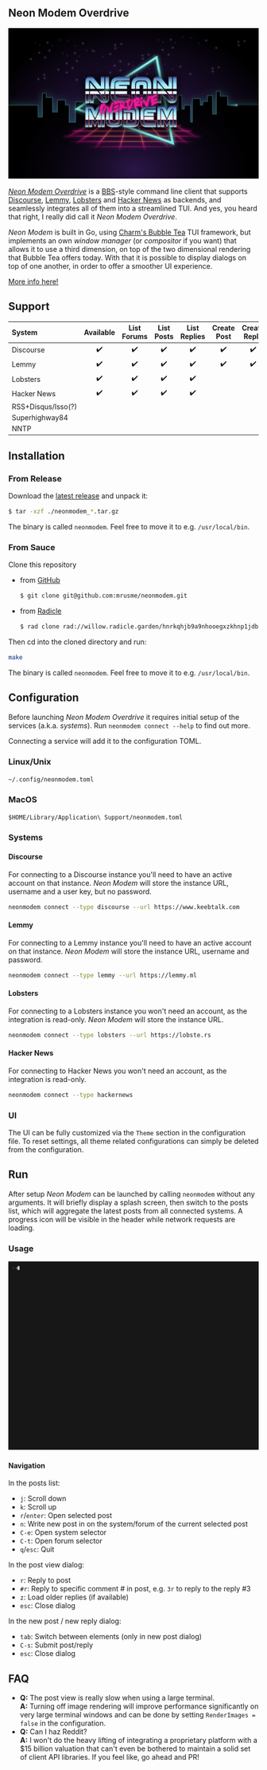 Neon Modem Overdrive
--------------------

![Neon Modem Overdrive](splashscreen.png)

[*Neon Modem Overdrive*][neonmodem] is a [BBS][wiki-bbs]-style command line client that 
supports [Discourse][discourse], [Lemmy][lemmy], [Lobsters][lobsters] and 
[Hacker News][hackernews] as backends, and seamlessly integrates all of them 
into a streamlined TUI. And yes, you heard that right, I really did call it 
*Neon Modem Overdrive*.

*Neon Modem* is built in Go, using [Charm's Bubble Tea][bubbletea] TUI 
framework, but implements an own *window manager* (or *compositor* if you want) 
that allows it to use a third dimension, on top of the two dimensional rendering 
that Bubble Tea offers today. With that it is possible to display dialogs on top 
of one another, in order to offer a smoother UI experience.

[More info here!](https://xn--gckvb8fzb.com/get-the-bbs-scene-vibes-back-with-neonmodem-overdrive/)


## Support

| System             | Available          | List Forums        | List Posts         | List Replies       | Create Post        | Create Reply       |
| :----------------- | :----------------: | :----------------: | :----------------: | :----------------: | :----------------: | :----------------: |
| Discourse          | :heavy_check_mark: | :heavy_check_mark: | :heavy_check_mark: | :heavy_check_mark: | :heavy_check_mark: | :heavy_check_mark: |
| Lemmy              | :heavy_check_mark: | :heavy_check_mark: | :heavy_check_mark: | :heavy_check_mark: | :heavy_check_mark: | :heavy_check_mark: |
| Lobsters           | :heavy_check_mark: | :heavy_check_mark: | :heavy_check_mark: | :heavy_check_mark: |                    |                    |
| Hacker News        | :heavy_check_mark: | :heavy_check_mark: | :heavy_check_mark: | :heavy_check_mark: |                    |                    |
| RSS+Disqus/Isso(?) |                    |                    |                    |                    |                    |                    |
| Superhighway84     |                    |                    |                    |                    |                    |                    |
| NNTP               |                    |                    |                    |                    |                    |                    |


[neonmodem]: https://neonmodem.com
[wiki-bbs]: https://en.wikipedia.org/wiki/Bulletin_board_system
[discourse]: https://github.com/discourse
[lemmy]: https://github.com/LemmyNet
[lobsters]: https://github.com/lobsters/lobsters
[hackernews]: https://news.ycombinator.com
[bubbletea]: https://github.com/charmbracelet/bubbletea


## Installation

### From Release

Download the [latest
release](https://github.com/mrusme/neonmodem/releases/latest) and unpack
it:

```sh
$ tar -xzf ./neonmodem_*.tar.gz
```

The binary is called `neonmodem`. Feel free to move it to e.g. `/usr/local/bin`.


### From Sauce

Clone this repository

- from [GitHub](https://github.com/mrusme/neonmodem)
  ```sh
  $ git clone git@github.com:mrusme/neonmodem.git
  ```
- from 
  [Radicle](https://app.radicle.xyz/seeds/willow.radicle.garden/neonmodem/tree)
  ```sh
  $ rad clone rad://willow.radicle.garden/hnrkqhjb9a9nhooegxzkhnp1jdb8p3j9wfzwy
  ```

Then cd into the cloned directory and run:

```sh
make
```

The binary is called `neonmodem`. Feel free to move it to e.g. `/usr/local/bin`.


## Configuration

Before launching *Neon Modem Overdrive* it requires initial setup of the 
services (a.k.a. *systems*). Run `neonmodem connect --help` to find out more.

Connecting a service will add it to the configuration TOML.

### Linux/Unix
`~/.config/neonmodem.toml`

### MacOS
`$HOME/Library/Application\ Support/neonmodem.toml`


### Systems


#### Discourse

For connecting to a Discourse instance you'll need to have an active account on 
that instance. *Neon Modem* will store the instance URL, username and a user 
key, but no password.

```sh
neonmodem connect --type discourse --url https://www.keebtalk.com
```


#### Lemmy

For connecting to a Lemmy instance you'll need to have an active account on that 
instance. *Neon Modem* will store the instance URL, username and password.

```sh
neonmodem connect --type lemmy --url https://lemmy.ml
```


#### Lobsters

For connecting to a Lobsters instance you won't need an account, as the 
integration is read-only. *Neon Modem* will store the instance URL.

```sh
neonmodem connect --type lobsters --url https://lobste.rs
```


#### Hacker News

For connecting to Hacker News you won't need an account, as the integration is 
read-only.

```sh
neonmodem connect --type hackernews
```


### UI

The UI can be fully customized via the `Theme` section in the configuration 
file. To reset settings, all theme related configurations can simply be deleted 
from the configuration.


## Run

After setup *Neon Modem* can be launched by calling `neonmodem` without any 
arguments. It will briefly display a splash screen, then switch to the posts 
list, which will aggregate the latest posts from all connected systems. A 
progress icon will be visible in the header while network requests are loading.


### Usage

![Neon Modem Overdrive](neonmodem.gif)


#### Navigation

In the posts list:

- `j`: Scroll down
- `k`: Scroll up
- `r`/`enter`: Open selected post
- `n`: Write new post in on the system/forum of the current selected post
- `C-e`: Open system selector
- `C-t`: Open forum selector
- `q`/`esc`: Quit

In the post view dialog:

- `r`: Reply to post
- `#r`: Reply to specific comment # in post, e.g. `3r` to reply to the reply #3
- `z`: Load older replies (if available)
- `esc`: Close dialog

In the new post / new reply dialog:

- `tab`: Switch between elements (only in new post dialog)
- `C-s`: Submit post/reply
- `esc`: Close dialog


## FAQ

- **Q:** The post view is really slow when using a large terminal.\
  **A:** Turning off image rendering will improve performance significantly on 
  very large terminal windows and can be done by setting `RenderImages = false` 
  in the configuration.
- **Q:** Can I haz Reddit?\
  **A:** I won't do the heavy lifting of integrating a proprietary platform with 
  a $15 billion valuation that can't even be bothered to maintain a solid set of 
  client API libraries. If you feel like, go ahead and PR!

